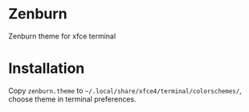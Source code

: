 # Zenburn
Zenburn theme for xfce terminal

# Installation

Copy `zenburn.theme` to `~/.local/share/xfce4/terminal/colorschemes/`, choose theme in terminal preferences.
